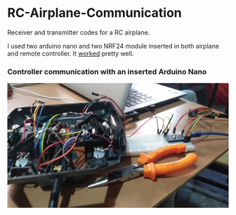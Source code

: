 # RC-Airplane-Communication

Receiver and transmitter codes for a RC airplane.

I used two arduino nano and two NRF24 module inserted in both airplane and remote controller. It [worked](https://youtu.be/BTtzqg-JXrY) pretty well.

### Controller communication with an inserted Arduino Nano

![Controller](Controller.jpeg)
